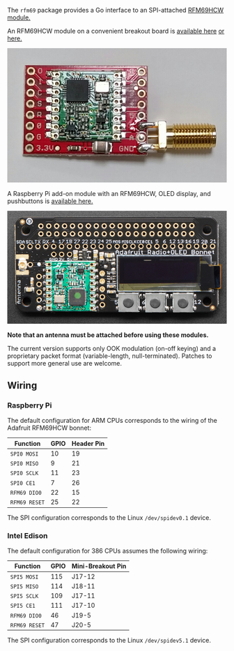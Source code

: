 The `rfm69` package provides a Go interface to an SPI-attached
[RFM69HCW module.](http://www.hoperf.com/rf_transceiver/modules/RFM69HCW.html)

An RFM69HCW module on a convenient breakout board
is [available here](https://www.adafruit.com/products/3070)
[or here.](https://www.sparkfun.com/products/12775)

![rfm69hcw module](images/rfm69.png)

A Raspberry Pi add-on module with an RFM69HCW, OLED display, and pushbuttons
is [available here.](https://www.adafruit.com/product/4072)

![radiofruit bonnet](images/radiofruit.png)

**Note that an antenna must be attached before using these modules.**

The current version supports only OOK modulation (on-off keying)
and a proprietary packet format (variable-length, null-terminated).
Patches to support more general use are welcome.

## Wiring

### Raspberry Pi

The default configuration for ARM CPUs corresponds to
the wiring of the Adafruit RFM69HCW bonnet:

| Function    | GPIO | Header Pin |
| ----------- | ---- | ---------- |
`SPI0 MOSI`   | 10   | 19
`SPI0 MISO`   |  9   | 21
`SPI0 SCLK`   | 11   | 23
`SPI0 CE1`    |  7   | 26
`RFM69 DIO0`  | 22   | 15
`RFM69 RESET` | 25   | 22

The SPI configuration corresponds to the Linux `/dev/spidev0.1` device.

### Intel Edison

The default configuration for 386 CPUs assumes the following wiring:

| Function    | GPIO | Mini-Breakout Pin |
| ----------- | ---- | ----------------- |
`SPI5 MOSI`   | 115  | J17-12
`SPI5 MISO`   | 114  | J18-11
`SPI5 SCLK`   | 109  | J17-11
`SPI5 CE1`    | 111  | J17-10
`RFM69 DIO0`  |  46  | J19-5
`RFM69 RESET` |  47  | J20-5

The SPI configuration corresponds to the Linux `/dev/spidev5.1` device.
